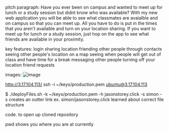 pitch paragraph:
  Have you ever been on campus and wanted to meet up for lunch or a study session but didnt know who was available? With my new web application you will be able to see   what classmates are avaialble and on campus so that you can meet up. All you have to do is put in the times that you aren't available and turn on your location         sharing. If you want to meet up for lunch or a study session, just hop on the app to see what friends are available in your proximity.
  
key features:
  login
  sharing location
  friending other people through contacts
  seeing other people's location on a map
  seeing when people will get out of class and have time for a break
  messaging other people
  turning off your location
  friend requests
  
images:
  ![image](https://user-images.githubusercontent.com/103613824/215238908-a57b9b2c-6f37-4cc3-895b-21a39ae6f273.png)
  
http://3.17.104.113/
ssh -i ~/keys/production.pem ubuntu@3.17.104.113

$ ./deployFiles.sh -k ~/keys/production.pem -h jasonstorey.click -s simon
-s creates an outter link ex. simon/jasonstorey.click
learned about correct file structure

code. to open up cloned repository

pwd shows you where you are at currently
